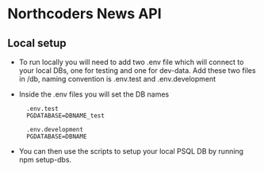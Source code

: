 # Northcoders News API

## Local setup

- To run locally you will need to add two .env file which will connect to your local DBs, one for testing and one for dev-data. Add these two files in /db, naming convention is .env.test and .env.development
- Inside the .env files you will set the DB names 
    
        .env.test
        PGDATABASE=DBNAME_test 

        .env.development
        PGDATABASE=DBNAME

- You can then use the scripts to setup your local PSQL DB by running npm setup-dbs.